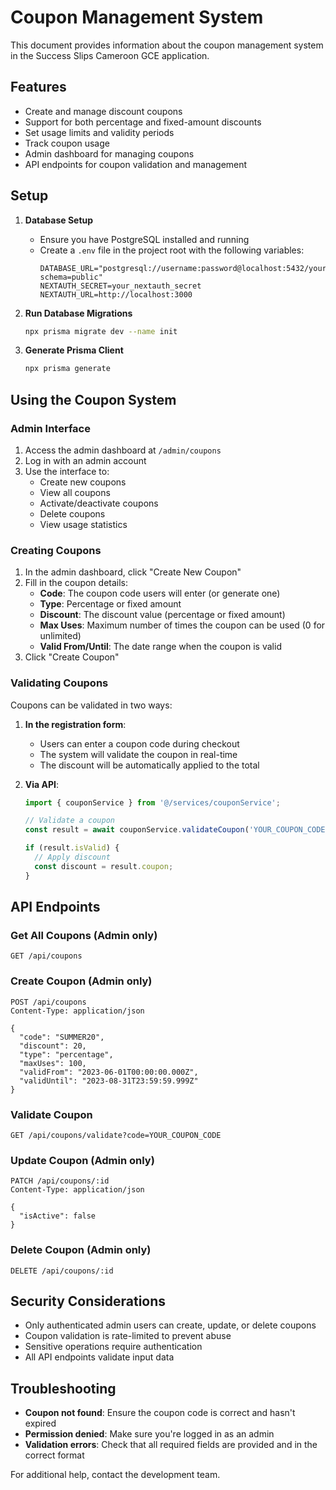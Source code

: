 # Coupon Management System

This document provides information about the coupon management system in the Success Slips Cameroon GCE application.

## Features

- Create and manage discount coupons
- Support for both percentage and fixed-amount discounts
- Set usage limits and validity periods
- Track coupon usage
- Admin dashboard for managing coupons
- API endpoints for coupon validation and management

## Setup

1. **Database Setup**
   - Ensure you have PostgreSQL installed and running
   - Create a `.env` file in the project root with the following variables:
     ```
     DATABASE_URL="postgresql://username:password@localhost:5432/your_database_name?schema=public"
     NEXTAUTH_SECRET=your_nextauth_secret
     NEXTAUTH_URL=http://localhost:3000
     ```

2. **Run Database Migrations**
   ```bash
   npx prisma migrate dev --name init
   ```

3. **Generate Prisma Client**
   ```bash
   npx prisma generate
   ```

## Using the Coupon System

### Admin Interface

1. Access the admin dashboard at `/admin/coupons`
2. Log in with an admin account
3. Use the interface to:
   - Create new coupons
   - View all coupons
   - Activate/deactivate coupons
   - Delete coupons
   - View usage statistics

### Creating Coupons

1. In the admin dashboard, click "Create New Coupon"
2. Fill in the coupon details:
   - **Code**: The coupon code users will enter (or generate one)
   - **Type**: Percentage or fixed amount
   - **Discount**: The discount value (percentage or fixed amount)
   - **Max Uses**: Maximum number of times the coupon can be used (0 for unlimited)
   - **Valid From/Until**: The date range when the coupon is valid
3. Click "Create Coupon"

### Validating Coupons

Coupons can be validated in two ways:

1. **In the registration form**:
   - Users can enter a coupon code during checkout
   - The system will validate the coupon in real-time
   - The discount will be automatically applied to the total

2. **Via API**:
   ```typescript
   import { couponService } from '@/services/couponService';
   
   // Validate a coupon
   const result = await couponService.validateCoupon('YOUR_COUPON_CODE');
   
   if (result.isValid) {
     // Apply discount
     const discount = result.coupon;
   }
   ```

## API Endpoints

### Get All Coupons (Admin only)
```
GET /api/coupons
```

### Create Coupon (Admin only)
```
POST /api/coupons
Content-Type: application/json

{
  "code": "SUMMER20",
  "discount": 20,
  "type": "percentage",
  "maxUses": 100,
  "validFrom": "2023-06-01T00:00:00.000Z",
  "validUntil": "2023-08-31T23:59:59.999Z"
}
```

### Validate Coupon
```
GET /api/coupons/validate?code=YOUR_COUPON_CODE
```

### Update Coupon (Admin only)
```
PATCH /api/coupons/:id
Content-Type: application/json

{
  "isActive": false
}
```

### Delete Coupon (Admin only)
```
DELETE /api/coupons/:id
```

## Security Considerations

- Only authenticated admin users can create, update, or delete coupons
- Coupon validation is rate-limited to prevent abuse
- Sensitive operations require authentication
- All API endpoints validate input data

## Troubleshooting

- **Coupon not found**: Ensure the coupon code is correct and hasn't expired
- **Permission denied**: Make sure you're logged in as an admin
- **Validation errors**: Check that all required fields are provided and in the correct format

For additional help, contact the development team.
